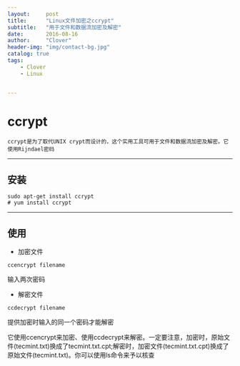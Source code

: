 ```yaml
---
layout:     post
title:      "Linux文件加密之ccrypt"
subtitle:   "用于文件和数据流加密及解密"
date:       2016-08-16
author:     "Clover"
header-img: "img/contact-bg.jpg"
catalog: true
tags:
    - Clover
    - Linux


---
```

# ccrypt

`ccrypt是为了取代UNIX crypt而设计的，这个实用工具可用于文件和数据流加密及解密。它使用Rijndael密码`

---

## 安装

```
sudo apt-get install ccrypt
# yum install ccrypt
```

---
## 使用

* 加密文件

```
ccencrypt filename
```
输入两次密码

* 解密文件

```
ccdecrypt filename
```

提供加密时输入的同一个密码才能解密


它使用ccencrypt来加密、使用ccdecrypt来解密。一定要注意，加密时，原始文件(tecmint.txt)换成了tecmint.txt.cpt;解密时，加密文件(tecmint.txt.cpt)换成了原始文件(tecmint.txt)。你可以使用ls命令来予以核查

